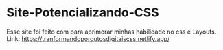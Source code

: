 # Site-Potencializando-CSS
Esse site foi feito com para aprimorar minhas habilidade no css e Layouts.
Link: https://tranformandopordutosdigitaiscss.netlify.app/
